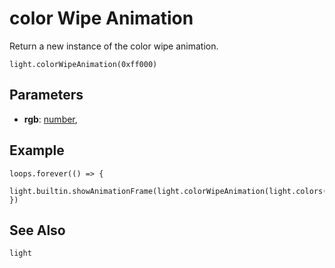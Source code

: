 # color Wipe Animation

Return a new instance of the color wipe animation.

```
light.colorWipeAnimation(0xff000)
```

## Parameters

* **rgb**: [number](/reference/blocks/number), 

## Example

```blocks
loops.forever(() => {
    light.builtin.showAnimationFrame(light.colorWipeAnimation(light.colors(Colors.Red)))
})
```

## See Also


```package
light
```
